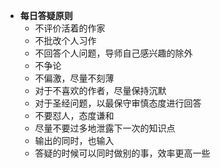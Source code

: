 - **每日答疑原则**
    - 不评价活着的作家
    - 不批改个人习作
    - 不回答个人问题，导师自己感兴趣的除外
    - 不争论
    - 不偏激，尽量不刻薄
    - 对于不喜欢的作者，尽量保持沉默
    - 对于圣经问题，以最保守审慎态度进行回答
    - 不要怼人，态度谦和
    - 尽量不要过多地泄露下一次的知识点
    - 输出的同时，也输入
    - 答疑的时候可以同时做别的事，效率更高一些
